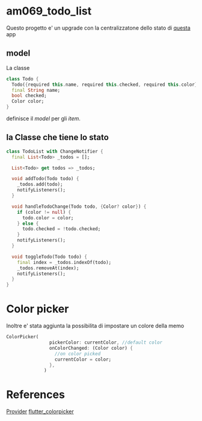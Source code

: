# am069_todo_list
Questo progetto e' un upgrade con la centralizzatone dello stato di [questa](https://gitlab.com/divino.marchese/flutter/-/tree/master/am032_todo_list) app <br>

## model

La classe 
```dart
class Todo {
  Todo({required this.name, required this.checked, required this.color});
  final String name;
  bool checked;
  Color color;
}
```
definisce il *model* per gli *item*.

## la Classe che tiene lo stato
```dart
class TodoList with ChangeNotifier {
  final List<Todo> _todos = [];

  List<Todo> get todos => _todos;

  void addTodo(Todo todo) {
    _todos.add(todo);
    notifyListeners();
  }

  void handleTodoChange(Todo todo, {Color? color}) {
    if (color != null) {
      todo.color = color;
    } else {
      todo.checked = !todo.checked;
    }
    notifyListeners();
  }

  void toggleTodo(Todo todo) {
    final index = _todos.indexOf(todo);
    _todos.removeAt(index);
    notifyListeners();
  }
}

```
# Color picker  
Inoltre e' stata aggiunta la possibilita di impostare un colore della memo
```dart
ColorPicker(
                pickerColor: currentColor, //default color
                onColorChanged: (Color color) {
                  //on color picked
                  currentColor = color;
                },
              )
```
# References

[Provider](https://pub.dev/packages/provider)
[flutter_colorpicker](https://pub.dev/packages/flutter_colorpicker)